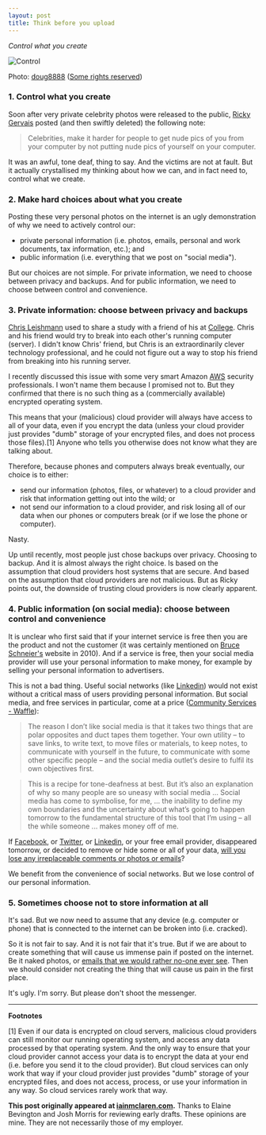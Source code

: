 ```yaml
---
layout: post
title: Think before you upload
---
```


*Control what you create*

![Control](http://iainmclaren.com/public/images/2014-09-04-control.jpg "Control")

Photo: [doug8888](https://www.flickr.com/photos/doug88888/) ([Some rights reserved](https://creativecommons.org/licenses/by-sa/2.0/))

### 1.  Control what you create

Soon after very private celebrity photos were released to the public, [Ricky Gervais](https://twitter.com/rickygervais) posted (and then swiftly deleted) the following note:

> Celebrities, make it harder for people to get nude pics of you from your computer by not putting nude pics of yourself on your computer.

It was an awful, tone deaf, thing to say.  And the victims are not at fault.  But it actually crystallised my thinking about how we can, and in fact need to, control what we create.  

### 2.  Make hard choices about what you create

Posting these very personal photos on the internet is an ugly demonstration of why we need to actively control our:

- private personal information (i.e. photos, emails, personal and work documents, tax information, etc.); and
- public information (i.e. everything that we post on "social media").

But our choices are not simple.  For private information, we need to choose between privacy and backups.  And for public information, we need to choose between control and convenience.

### 3.  Private information: choose between privacy and backups

[Chris Leishmann](www.linkedin.com/in/chrisleishman) used to share a study with a friend of his at [College](http://www.ormond.unimelb.edu.au).  Chris and his friend would try to break into each other's running computer (server).  I didn't know Chris' friend, but Chris is an extraordinarily clever technology professional, and he could not figure out a way to stop his friend from breaking into his running server.    

I recently discussed this issue with some very smart Amazon [AWS](http://aws.amazon.com) security professionals.  I won't name them because I promised not to.  But they confirmed that there is no such thing as a (commercially available) encrypted operating system.  

This means that your (malicious) cloud provider will always have access to all of your data, even if you encrypt the data (unless your cloud provider just provides "dumb" storage of your encrypted files, and does not process those files).[1]  Anyone who tells you otherwise does not know what they are talking about.

Therefore, because phones and computers always break eventually, our choice is to either:

- send our information (photos, files, or whatever) to a cloud provider and risk that information getting out into the wild; or 
- not send our information to a cloud provider, and risk losing all of our data when our phones or computers break (or if we lose the phone or computer).

Nasty.

Up until recently, most people just chose backups over privacy.  Choosing to backup.  And it is almost always the right choice.  Is based on the assumption that cloud providers host systems that are secure.  And based on the assumption that cloud providers are not malicious.  But as Ricky points out, the downside of trusting cloud providers is now clearly apparent.

### 4.  Public information (on social media): choose between control and convenience

It is unclear who first said that if your internet service is free then you are the product and not the customer (it was certainly mentioned on [Bruce Schneier's](https://www.schneier.com) website in 2010).  And if a service is free, then your social media provider will use your personal information to make money, for example by selling your personal information to advertisers.

This is not a bad thing.  Useful social networks (like [Linkedin](http://linkedin.com)) would not exist without a critical mass of users providing personal information.  But social media, and free services in particular, come at a price ([Community Services - Waffle](http://waffle.wootest.net/2014/08/24/community-services/)):

>The reason I don’t like social media is that it takes two things that are polar opposites and duct tapes them together. Your own utility – to save links, to write text, to move files or materials, to keep notes, to communicate with yourself in the future, to communicate with some other specific people – and the social media outlet’s desire to fulfil its own objectives first.

>This is a recipe for tone-deafness at best. But it’s also an explanation of why so many people are so uneasy with social media ... Social media has come to symbolise, for me, ... the inability to define my own boundaries and the uncertainty about what’s going to happen tomorrow to the fundamental structure of this tool that I’m using – all the while someone ... makes money off of me.

If [Facebook](http://facebook.com), or [Twitter](http://twitter.com), or [Linkedin](http://linkedin.com), or your free email provider, disappeared tomorrow, or decided to remove or hide some or all of your data, [will you lose any irreplaceable comments or photos or emails](http://iainmclaren.com/2014/08/05/cloud2/)?  

We benefit from the convenience of social networks.  But we lose control of our personal information.

### 5. Sometimes choose not to store information at all

It's sad. But we now need to assume that any device (e.g. computer or phone) that is connected to the internet can be broken into (i.e. cracked).

So it is not fair to say. And it is not fair that it's true. But if we are about to create something that will cause us immense pain if posted on the internet.  Be it naked photos, or [emails that we would rather no-one ever see](http://en.wikipedia.org/wiki/Petraeus_scandal).  Then we should consider not creating the thing that will cause us pain in the first place.

It's ugly.  I'm sorry.  But please don't shoot the messenger.

---

**Footnotes**

[1] Even if our data is encrypted on cloud servers, malicious cloud providers can still monitor our running operating system, and access any data processed by that operating system. And the only way to ensure that your cloud provider cannot access your data is to encrypt the data at your end (i.e. before you send it to the cloud provider). But cloud services can only work that way if your cloud provider just provides "dumb" storage of your encrypted files, and does not access, process, or use your information in any way.  So cloud services rarely work that way. 

**This post originally appeared at [iainmclaren.com](http://iainmclaren.com).** Thanks to Elaine Bevington and Josh Morris for reviewing early drafts.  These opinions are mine.  They are not necessarily those of my employer.

